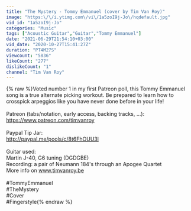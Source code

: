 ```yaml
---
title: "The Mystery - Tommy Emmanuel (cover by Tim Van Roy)"
image: "https:\/\/i.ytimg.com\/vi\/1a5zoI9j-Jo\/hqdefault.jpg"
vid_id: "1a5zoI9j-Jo"
categories: "Music"
tags: ["Acoustic Guitar","Guitar","Tommy Emmanuel"]
date: "2021-06-29T21:54:10+03:00"
vid_date: "2020-10-27T15:41:27Z"
duration: "PT4M27S"
viewcount: "5836"
likeCount: "277"
dislikeCount: "1"
channel: "Tim Van Roy"
---
```

{% raw %}Voted number 1 in my first Patreon poll, this Tommy Emmanuel song is a true alternate picking workout. Be prepared to learn how to crosspick arpeggios like you have never done before in your life!<br /><br />Patreon (tabs/notation, early access, backing tracks, ...):<br /><a rel="nofollow" target="blank" href="https://www.patreon.com/timvanroy">https://www.patreon.com/timvanroy</a><br /><br />Paypal Tip Jar:<br /><a rel="nofollow" target="blank" href="http://paypal.me/pools/c/8t6FhOUU3l">http://paypal.me/pools/c/8t6FhOUU3l</a><br /><br />Guitar used: <br />Martin J-40, G6 tuning (DGDGBE)<br />Recording: a pair of Neumann 184's through an Apogee Quartet<br />More info on www.timvanroy.be<br /><br />#TommyEmmanuel<br />#TheMystery<br />#Cover<br />#Fingerstyle{% endraw %}
